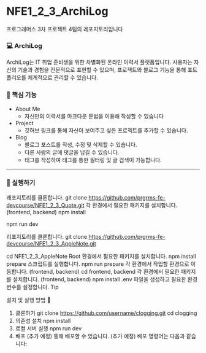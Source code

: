 # NFE1_2_3_ArchiLog
프로그래머스 3차 프로젝트 4팀의 레포지토리입니다
### 💻 ArchiLog
ArchiLog는 IT 취업 준비생을 위한 차별화된 온라인 이력서 플랫폼입니다.
사용자는 자신의 기술과 경험을 전문적으로 표현할 수 있으며, 프로젝트와 블로그 기능을 통해 포트폴리오를 체계적으로 관리할 수 있습니다.

### 🚀 핵심 기능
- About Me
    - 자신만의 이력서를 마크다운 문법을 이용해 작성할 수 있습니다
- Project
    - 깃허브 링크를 통해 자신이 보여주고 싶은 프로젝트를 추가할 수 있습니다.
- Blog
    - 블로그 포스트를 작성, 수정 및 삭제할 수 있습니다.
    - 다른 사람의 글에 댓글을 남길 수 있습니다.
    - 태그를 작성하여 태그를 통한 필터링 및 글 검색이 가능합니다.
<hr>

### 📌 실행하기
레포지토리를 클론합니다.
  git clone https://github.com/prgrms-fe-devcourse/NFE1_2_3_Quote.git
각 환경에서 필요한 패키지를 설치합니다. (frontend, backend)
  npm install

  npm run dev

리포지토리를 클론합니다.
  git clone https://github.com/prgrms-fe-devcourse/NFE1_2_3_AppleNote.git

  cd NFE1_2_3_AppleNote
Root 환경에서 필요한 패키지를 설치합니다.
  npm install
prepare 스크립트를 실행합니다.
  npm run prepare
각 환경에서 작업할 환경으로 이동합니다. (frontend, backend)
  cd frontend, backend
각 환경에서 필요한 패키지를 설치합니다. (frontend, backend)
  npm install
.env 파일을 생성하고 필요한 환경 변수를 설정합니다.
Tip


설치 및 실행 방법 🚀
1. 클론하기
git clone https://github.com/username/clogging.git
cd clogging
2. 의존성 설치
npm install
3. 로컬 서버 실행
npm run dev
4. 배포
(추가 예정) 통해 배포할 수 있습니다. (추가 예정) 배포 명령어는 다음과 같습니다:
